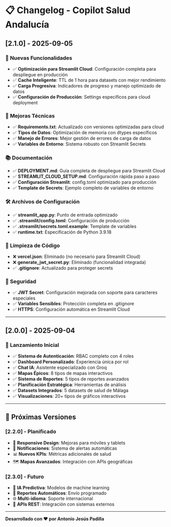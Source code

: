 # 📋 Changelog - Copilot Salud Andalucía

## [2.1.0] - 2025-09-05

### 🚀 **Nuevas Funcionalidades**
- ✅ **Optimización para Streamlit Cloud**: Configuración completa para despliegue en producción
- ✅ **Cache Inteligente**: TTL de 1 hora para datasets con mejor rendimiento
- ✅ **Carga Progresiva**: Indicadores de progreso y manejo optimizado de datos
- ✅ **Configuración de Producción**: Settings específicos para cloud deployment

### 🔧 **Mejoras Técnicas**
- ✅ **Requirements.txt**: Actualizado con versiones optimizadas para cloud
- ✅ **Tipos de Datos**: Optimización de memoria con dtypes específicos
- ✅ **Manejo de Errores**: Mejor gestión de errores de carga de datos
- ✅ **Variables de Entorno**: Sistema robusto con Streamlit Secrets

### 📚 **Documentación**
- ✅ **DEPLOYMENT.md**: Guía completa de despliegue para Streamlit Cloud
- ✅ **STREAMLIT_CLOUD_SETUP.md**: Configuración rápida paso a paso
- ✅ **Configuración Streamlit**: config.toml optimizado para producción
- ✅ **Template de Secrets**: Ejemplo completo de variables de entorno

### 🛠️ **Archivos de Configuración**
- ✅ **streamlit_app.py**: Punto de entrada optimizado
- ✅ **.streamlit/config.toml**: Configuración de producción
- ✅ **.streamlit/secrets.toml.example**: Template de variables
- ✅ **runtime.txt**: Especificación de Python 3.9.18

### 🧹 **Limpieza de Código**
- ❌ **vercel.json**: Eliminado (no necesario para Streamlit Cloud)
- ❌ **generate_jwt_secret.py**: Eliminado (funcionalidad integrada)
- ✅ **.gitignore**: Actualizado para proteger secrets

### 🔐 **Seguridad**
- ✅ **JWT Secret**: Configuración mejorada con soporte para caracteres especiales
- ✅ **Variables Sensibles**: Protección completa en .gitignore
- ✅ **HTTPS**: Configuración automática en Streamlit Cloud

---

## [2.0.0] - 2025-09-04

### 🎉 **Lanzamiento Inicial**
- ✅ **Sistema de Autenticación**: RBAC completo con 4 roles
- ✅ **Dashboard Personalizado**: Experiencia única por rol
- ✅ **Chat IA**: Asistente especializado con Groq
- ✅ **Mapas Épicos**: 8 tipos de mapas interactivos
- ✅ **Sistema de Reportes**: 5 tipos de reportes avanzados
- ✅ **Planificación Estratégica**: Herramientas de análisis
- ✅ **Datasets Integrados**: 5 datasets de salud de Málaga
- ✅ **Visualizaciones**: 20+ tipos de gráficos interactivos

---

## 🔮 **Próximas Versiones**

### [2.2.0] - Planificado
- 📱 **Responsive Design**: Mejoras para móviles y tablets
- 🔔 **Notificaciones**: Sistema de alertas automáticas
- 📊 **Nuevos KPIs**: Métricas adicionales de salud
- 🗺️ **Mapas Avanzados**: Integración con APIs geográficas

### [2.3.0] - Futuro
- 🤖 **IA Predictiva**: Modelos de machine learning
- 📧 **Reportes Automáticos**: Envío programado
- 🌐 **Multi-idioma**: Soporte internacional
- 🔗 **APIs REST**: Integración con sistemas externos

---

**Desarrollado con ❤️ por Antonio Jesús Padilla**
